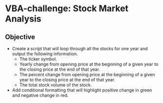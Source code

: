 # VBA-challenge: Stock Market Analysis #

## Objective ##

* Create a script that will loop through all the stocks for one year and output the following information.
    * The ticker symbol.
    * Yearly change from opening price at the beginning of a given year to the closing price at the end of that year.
    * The percent change from opening price at the beginning of a given year to the closing price at the end of that year.
    * The total stock volume of the stock.
* Add conditional formatting that will highlight positive change in green and negative change in red.



